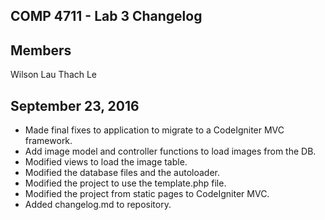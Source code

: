 COMP 4711 - Lab 3 Changelog
---------------------------
Members
-------
Wilson Lau
Thach Le

September 23, 2016
------------------
- Made final fixes to application to migrate to a CodeIgniter MVC framework.
- Add image model and controller functions to load images from the DB.
- Modified views to load the image table.
- Modified the database files and the autoloader.
- Modified the project to use the template.php file.
- Modified the project from static pages to CodeIgniter MVC.
- Added changelog.md to repository.
